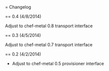 = Changelog

== 0.4 (4/8/2014)

Adjust to chef-metal 0.8 transport interface

== 0.3 (4/5/2014)

Adjust to chef-metal 0.7 transport interface

== 0.2 (4/2/2014)

* Adjust to chef-metal 0.5 provisioner interface
